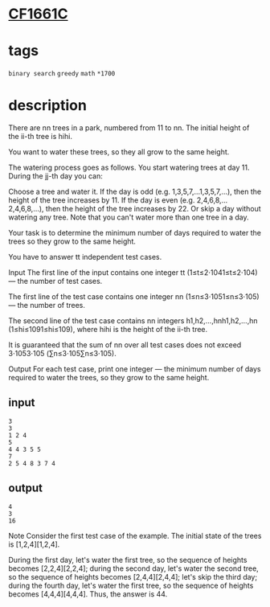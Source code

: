 # [CF1661C](https://codeforces.com/problemset/problem/1661/C)

# tags
`binary search` `greedy` `math` `*1700`

# description

There are nn trees in a park, numbered from 11 to nn. The initial height of the ii-th tree is hihi.

You want to water these trees, so they all grow to the same height.

The watering process goes as follows. You start watering trees at day 11. During the jj-th day you can:

Choose a tree and water it. If the day is odd (e.g. 1,3,5,7,…1,3,5,7,…), then the height of the tree increases by 11. If the day is even (e.g. 2,4,6,8,…2,4,6,8,…), then the height of the tree increases by 22.
Or skip a day without watering any tree.
Note that you can't water more than one tree in a day.

Your task is to determine the minimum number of days required to water the trees so they grow to the same height.

You have to answer tt independent test cases.

Input
The first line of the input contains one integer tt (1≤t≤2⋅1041≤t≤2⋅104) — the number of test cases.

The first line of the test case contains one integer nn (1≤n≤3⋅1051≤n≤3⋅105) — the number of trees.

The second line of the test case contains nn integers h1,h2,…,hnh1,h2,…,hn (1≤hi≤1091≤hi≤109), where hihi is the height of the ii-th tree.

It is guaranteed that the sum of nn over all test cases does not exceed 3⋅1053⋅105 (∑n≤3⋅105∑n≤3⋅105).

Output
For each test case, print one integer — the minimum number of days required to water the trees, so they grow to the same height.

## input
```
3
3
1 2 4
5
4 4 3 5 5
7
2 5 4 8 3 7 4
```

## output
```
4
3
16
```
Note
Consider the first test case of the example. The initial state of the trees is [1,2,4][1,2,4].

During the first day, let's water the first tree, so the sequence of heights becomes [2,2,4][2,2,4];
during the second day, let's water the second tree, so the sequence of heights becomes [2,4,4][2,4,4];
let's skip the third day;
during the fourth day, let's water the first tree, so the sequence of heights becomes [4,4,4][4,4,4].
Thus, the answer is 44.



